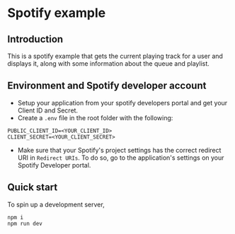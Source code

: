 # Spotify example

## Introduction

This is a spotify example that gets the current playing track for a user and displays it, along with some information
about the queue and playlist.

## Environment and Spotify developer account

-   Setup your application from your spotify developers portal and get your Client ID and Secret.
-   Create a `.env` file in the root folder with the following:

```
PUBLIC_CLIENT_ID=<YOUR_CLIENT_ID>
CLIENT_SECRET=<YOUR_CLIENT_SECRET>
```

-   Make sure that your Spotify's project settings has the correct redirect URI in `Redirect URIs`. To do so, go
    to the application's settings on your Spotify Developer portal.

## Quick start

To spin up a development server,

```
npm i
npm run dev
```
